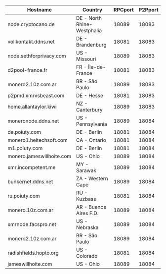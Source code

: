 Hostname | Country | RPCport | P2Pport
--- | --- | --- | ---
node.cryptocano.de | DE - North Rhine-Westphalia | 18089 | 18083
vollkontakt.ddns.net | DE - Brandenburg | 18081 | 18083
node.sethforprivacy.com | US - Missouri | 18089 | 18083
d2pool-france.fr | FR - Île-de-France | 18081 | 18083
monero2.10z.com.ar | BR - São Paulo | 18089 | 18083
p2pmd.xmrvsbeast.com | DE - Hesse | 18081 | 18083
home.allantaylor.kiwi | NZ - Canterbury | 18089 | 18083
moneronode.ddns.net | US - Pennsylvania | 18089 | 18084
de.poiuty.com | DE - Berlin | 18081 | 18084
monero1.heitechsoft.com | CA - Ontario | 18081 | 18084
m1.poiuty.com | DE - Berlin | 18081 | 18084
monero.jameswillhoite.com | US - Ohio | 18089 | 18084
xmr.incompetent.me | MY - Sarawak | 18089 | 18084
bunkernet.ddns.net | ZA - Western Cape | 18089 | 18084
ru.poiuty.com | RU - Kuzbass | 18081 | 18084
monero.10z.com.ar | AR - Buenos Aires F.D. | 18089 | 18084
xmrnode.facspro.net | US - Nebraska | 18089 | 18084
monero2.10z.com.ar | BR - São Paulo | 18089 | 18084
radishfields.hopto.org | US - Colorado | 18081 | 18084
jameswillhoite.com | US - Ohio | 18089 | 18084
